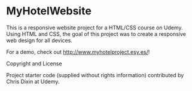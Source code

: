 # MyHotelWebsite
This is a responsive website project for a HTML/CSS course on Udemy. Using HTML and CSS, the goal of this project was to create a responsive web design for all devices.

For a demo, check out http://www.myhotelproject.esy.es/!

Copyright and License

Project starter code (supplied without rights information) contributed by Chris Dixin at Udemy.

